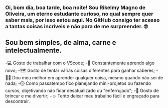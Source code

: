 
### Oi, bom dia, boa tarde, boa noite! Sou Rikelmy Magno de Oliveira, um eterno estudante curioso, no qual sempre quer saber mais, por isso estou aqui. No GitHub consigo ter acesso a tantas coisas incríveis e não para de me surpreender. :nerd_face:

## Sou bem simples, de alma, carne e intelectualmente.
-:computer: Gosto de trabalhar com o VScode;
-:open_book: Constantemente aprendo algo novo;
-:world_map: Gosto de tentar várias coisas diferentes para ganhar saberes;
-:man_teacher: Dou meu melhor em aprender qualquer coisa, mesmo quando não sei de nada;
-:timer_clock: Como passatempo fico planejando mini-projetos ou fazendo cursos, objetivando não ficar desatualizado ou "enferrujado";
-:teddy_bear: Gosto de brincar e me divertir;
-:relaxed: Tento deixar meu trabalho fácil e engraçado para descontrair.